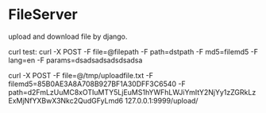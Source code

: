 FileServer
==========

upload and download file by django.


curl test:
    curl -X POST -F file=@filepath -F path=dstpath -F md5=filemd5 -F lang=en -F params=dsadsadsadsdsadsa



curl -X POST -F file=@/tmp/uploadfile.txt -F filemd5=85B0AE3A8A708B927BF1A30DFF3C6540 -F path=d2FmLzUuMC8xOTIuMTY5LjEuMS1hYWFhLWJiYmItY2NjYy1zZGRkLzExMjNfYXBwX3Nkc2QudGFyLmd6 127.0.0.1:9999/upload/


